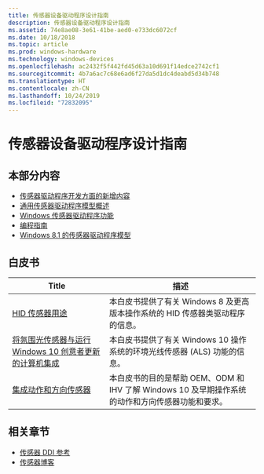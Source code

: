 ```yaml
---
title: 传感器设备驱动程序设计指南
description: 传感器设备驱动程序设计指南
ms.assetid: 74e8ae08-3e61-41be-aed0-e733dc6072cf
ms.date: 10/18/2018
ms.topic: article
ms.prod: windows-hardware
ms.technology: windows-devices
ms.openlocfilehash: ac2432f5f442fd45d63a10d691f14edce2742cf1
ms.sourcegitcommit: 4b7a6ac7c68e6ad6f27da5d1dc4deabd5d34b748
ms.translationtype: HT
ms.contentlocale: zh-CN
ms.lasthandoff: 10/24/2019
ms.locfileid: "72832095"
---
```

# <a name="sensor-device-driver-design-guide"></a>传感器设备驱动程序设计指南


## <a name="in-this-section"></a>本部分内容


-   [传感器驱动程序开发方面的新增内容](what-s-new-in-sensors.md)
-   [通用传感器驱动程序模型概述](overview-of-converged-sensor-driver-model.md)
-   [Windows 传感器驱动程序功能](windows-sensor-driver-features.md)
-   [编程指南](programming-guide-v2.md)
-   [Windows 8.1 的传感器驱动程序模型](sensor-driver-model-for-windows-8-1.md)

## <a name="whitepapers"></a>白皮书

| Title | 描述 |
| -- | -- |
| [HID 传感器用途](https://docs.microsoft.com/windows-hardware/design/whitepapers/hid-sensors-usages) | 本白皮书提供了有关 Windows 8 及更高版本操作系统的 HID 传感器类驱动程序的信息。 |
| [将氛围光传感器与运行 Windows 10 创意者更新的计算机集成](https://docs.microsoft.com/windows-hardware/design/whitepapers/integrating-ambient-light-sensors-with-computers-running-windows-10-creators-update) | 本白皮书提供了有关 Windows 10 操作系统的环境光线传感器 (ALS) 功能的信息。  |
| [集成动作和方向传感器](https://docs.microsoft.com/windows-hardware/design/whitepapers/integrating-motion-and-orientation-sensors) | 本白皮书的目的是帮助 OEM、ODM 和 IHV 了解 Windows 10 及早期操作系统的动作和方向传感器功能和要求。 |

## <a name="related-sections"></a>相关章节

-   [传感器 DDI 参考](https://docs.microsoft.com/windows-hardware/drivers/ddi/_sensors/)
-   [传感器博客](https://techcommunity.microsoft.com/t5/Microsoft-Sensors-Blog/bg-p/MicrosoftSensorsBlog)

 

 




